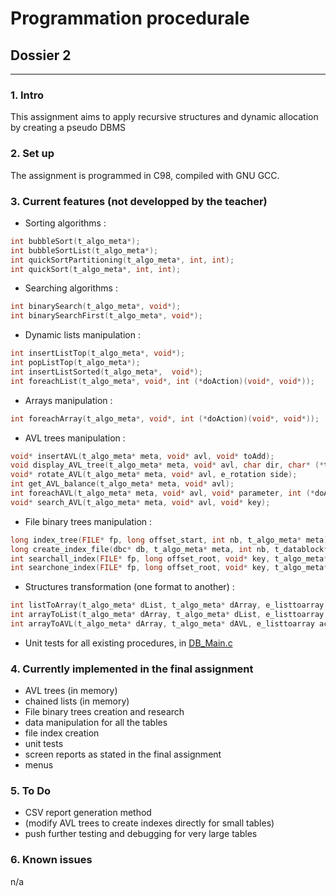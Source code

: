 # Programmation procedurale
## Dossier 2
---
### 1. Intro
This assignment aims to apply recursive structures and dynamic allocation by creating a pseudo DBMS

### 2. Set up
The assignment is programmed in C98, compiled with GNU GCC.

### 3. Current features (not developped by the teacher)
* Sorting algorithms :
```C
int bubbleSort(t_algo_meta*);
int bubbleSortList(t_algo_meta*);
int quickSortPartitioning(t_algo_meta*, int, int);
int quickSort(t_algo_meta*, int, int);
```
* Searching algorithms :
```C
int binarySearch(t_algo_meta*, void*);
int binarySearchFirst(t_algo_meta*, void*);
```
* Dynamic lists manipulation :
```C
int insertListTop(t_algo_meta*, void*);
int popListTop(t_algo_meta*);
int insertListSorted(t_algo_meta*,  void*);
int foreachList(t_algo_meta*, void*, int (*doAction)(void*, void*));
```
* Arrays manipulation :
```C
int foreachArray(t_algo_meta*, void*, int (*doAction)(void*, void*));
```

* AVL trees manipulation :
```C
void* insertAVL(t_algo_meta* meta, void* avl, void* toAdd);
void display_AVL_tree(t_algo_meta* meta, void* avl, char dir, char* (*toString)(void*));
void* rotate_AVL(t_algo_meta* meta, void* avl, e_rotation side);
int get_AVL_balance(t_algo_meta* meta, void* avl);
int foreachAVL(t_algo_meta* meta, void* avl, void* parameter, int (*doAction)(void*, void*));
void* search_AVL(t_algo_meta* meta, void* avl, void* key);
```

* File binary trees manipulation :
```C
long index_tree(FILE* fp, long offset_start, int nb, t_algo_meta* meta);
long create_index_file(dbc* db, t_algo_meta* meta, int nb, t_datablock* i_block, t_datablock* t_block);
int searchall_index(FILE* fp, long offset_root, void* key, t_algo_meta* index, t_algo_meta* list, int elem_size);
int searchone_index(FILE* fp, long offset_root, void* key, t_algo_meta* index, void* element, int elem_size);
```

* Structures transformation (one format to another) :
```C
int listToArray(t_algo_meta* dList, t_algo_meta* dArray, e_listtoarray action);
int arrayToList(t_algo_meta* dArray, t_algo_meta* dList, e_listtoarray action);
int arrayToAVL(t_algo_meta* dArray, t_algo_meta* dAVL, e_listtoarray action);
```

* Unit tests for all existing procedures, in [DB_Main.c](https://github.com/gilleshenrard/ITLg_programmation-procedurale/blob/master/DB_Main.c)

### 4. Currently implemented in the final assignment
* AVL trees (in memory)
* chained lists (in memory)
* File binary trees creation and research
* data manipulation for all the tables
* file index creation
* unit tests
* screen reports as stated in the final assignment
* menus

### 5. To Do
* CSV report generation method
* (modify AVL trees to create indexes directly for small tables)
* push further testing and debugging for very large tables

### 6. Known issues
n/a
